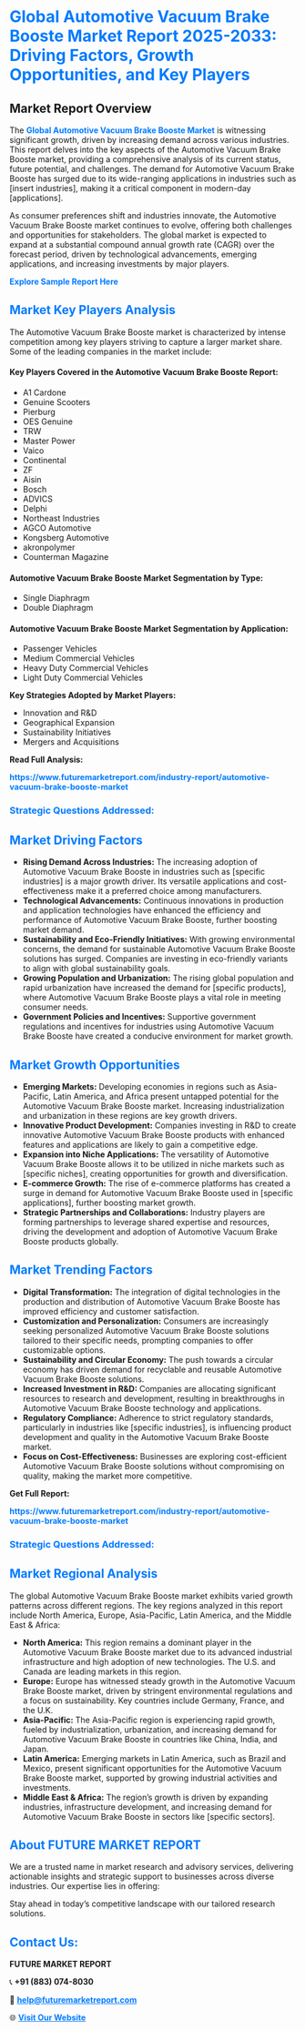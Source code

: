 <h1 style="color: #007BFF;">Global Automotive Vacuum Brake Booste Market Report 2025-2033: Driving Factors, Growth Opportunities, and Key Players</h1>

<section id="overview">
<h2>Market Report Overview</h2>
<p>The <a href="https://www.futuremarketreport.com/industry-report/automotive-vacuum-brake-booste-market" style="color: #007BFF; text-decoration: none;"><strong>Global Automotive Vacuum Brake Booste Market</strong></a> is witnessing significant growth, driven by increasing demand across various industries. This report delves into the key aspects of the Automotive Vacuum Brake Booste market, providing a comprehensive analysis of its current status, future potential, and challenges. The demand for Automotive Vacuum Brake Booste has surged due to its wide-ranging applications in industries such as [insert industries], making it a critical component in modern-day [applications].</p>
<p>As consumer preferences shift and industries innovate, the Automotive Vacuum Brake Booste market continues to evolve, offering both challenges and opportunities for stakeholders. The global market is expected to expand at a substantial compound annual growth rate (CAGR) over the forecast period, driven by technological advancements, emerging applications, and increasing investments by major players.</p>
</section>

<section id="overview">
<p><a href="https://www.futuremarketreport.com/request-sample/reportId=60486" style="color: #007BFF; text-decoration: none;"><strong>Explore Sample Report Here</strong></a></p>
</section>

<section id="key-players">
<h2 style="color: #007BFF;">Market Key Players Analysis</h2>
<p>The Automotive Vacuum Brake Booste market is characterized by intense competition among key players striving to capture a larger market share. Some of the leading companies in the market include:</p>
<h4>Key Players Covered in the Automotive Vacuum Brake Booste Report:</h4>
<ul><li>A1 Cardone</li><li>Genuine Scooters</li><li>Pierburg</li><li>OES Genuine</li><li>TRW</li><li>Master Power</li><li>Vaico</li><li>Continental</li><li>ZF</li><li>Aisin</li><li>Bosch</li><li>ADVICS</li><li>Delphi</li><li>Northeast Industries</li><li>AGCO Automotive</li><li>Kongsberg Automotive</li><li>akronpolymer</li><li>Counterman Magazine</li></ul>
<h4>Automotive Vacuum Brake Booste Market Segmentation by Type:</h4>
<ul><li>Single Diaphragm</li><li>Double Diaphragm</li></ul>

<h4>Automotive Vacuum Brake Booste Market Segmentation by Application:</h4>
<ul><li>Passenger Vehicles</li><li>Medium Commercial Vehicles</li><li>Heavy Duty Commercial Vehicles</li><li>Light Duty Commercial Vehicles</li></ul>
<p><strong>Key Strategies Adopted by Market Players:</strong></p>
<ul>
<li>Innovation and R&D</li>
<li>Geographical Expansion</li>
<li>Sustainability Initiatives</li>
<li>Mergers and Acquisitions</li>
</ul>
</section>

<section>
<p><strong>Read Full Analysis: </strong></p><a href="https://www.futuremarketreport.com/industry-report/automotive-vacuum-brake-booste-market" style="color: #007BFF; text-decoration: none;"><strong>https://www.futuremarketreport.com/industry-report/automotive-vacuum-brake-booste-market</strong></a>
<h3 style="color: #007BFF;">Strategic Questions Addressed:</h3>
</section>

<section id="driving-factors">
<h2 style="color: #007BFF;">Market Driving Factors</h2>
<ul>
<li><strong>Rising Demand Across Industries:</strong> The increasing adoption of Automotive Vacuum Brake Booste in industries such as [specific industries] is a major growth driver. Its versatile applications and cost-effectiveness make it a preferred choice among manufacturers.</li>
<li><strong>Technological Advancements:</strong> Continuous innovations in production and application technologies have enhanced the efficiency and performance of Automotive Vacuum Brake Booste, further boosting market demand.</li>
<li><strong>Sustainability and Eco-Friendly Initiatives:</strong> With growing environmental concerns, the demand for sustainable Automotive Vacuum Brake Booste solutions has surged. Companies are investing in eco-friendly variants to align with global sustainability goals.</li>
<li><strong>Growing Population and Urbanization:</strong> The rising global population and rapid urbanization have increased the demand for [specific products], where Automotive Vacuum Brake Booste plays a vital role in meeting consumer needs.</li>
<li><strong>Government Policies and Incentives:</strong> Supportive government regulations and incentives for industries using Automotive Vacuum Brake Booste have created a conducive environment for market growth.</li>
</ul>
</section>

<section id="growth-opportunities">
<h2 style="color: #007BFF;">Market Growth Opportunities</h2>
<ul>
<li><strong>Emerging Markets:</strong> Developing economies in regions such as Asia-Pacific, Latin America, and Africa present untapped potential for the Automotive Vacuum Brake Booste market. Increasing industrialization and urbanization in these regions are key growth drivers.</li>
<li><strong>Innovative Product Development:</strong> Companies investing in R&D to create innovative Automotive Vacuum Brake Booste products with enhanced features and applications are likely to gain a competitive edge.</li>
<li><strong>Expansion into Niche Applications:</strong> The versatility of Automotive Vacuum Brake Booste allows it to be utilized in niche markets such as [specific niches], creating opportunities for growth and diversification.</li>
<li><strong>E-commerce Growth:</strong> The rise of e-commerce platforms has created a surge in demand for Automotive Vacuum Brake Booste used in [specific applications], further boosting market growth.</li>
<li><strong>Strategic Partnerships and Collaborations:</strong> Industry players are forming partnerships to leverage shared expertise and resources, driving the development and adoption of Automotive Vacuum Brake Booste products globally.</li>
</ul>
</section>

<section id="trending-factors">
<h2 style="color: #007BFF;">Market Trending Factors</h2>
<ul>
<li><strong>Digital Transformation:</strong> The integration of digital technologies in the production and distribution of Automotive Vacuum Brake Booste has improved efficiency and customer satisfaction.</li>
<li><strong>Customization and Personalization:</strong> Consumers are increasingly seeking personalized Automotive Vacuum Brake Booste solutions tailored to their specific needs, prompting companies to offer customizable options.</li>
<li><strong>Sustainability and Circular Economy:</strong> The push towards a circular economy has driven demand for recyclable and reusable Automotive Vacuum Brake Booste solutions.</li>
<li><strong>Increased Investment in R&D:</strong> Companies are allocating significant resources to research and development, resulting in breakthroughs in Automotive Vacuum Brake Booste technology and applications.</li>
<li><strong>Regulatory Compliance:</strong> Adherence to strict regulatory standards, particularly in industries like [specific industries], is influencing product development and quality in the Automotive Vacuum Brake Booste market.</li>
<li><strong>Focus on Cost-Effectiveness:</strong> Businesses are exploring cost-efficient Automotive Vacuum Brake Booste solutions without compromising on quality, making the market more competitive.</li>
</ul>
</section>

<section>
<p><strong>Get Full Report: </strong></p><a href="https://www.futuremarketreport.com/industry-report/automotive-vacuum-brake-booste-market" style="color: #007BFF; text-decoration: none;"><strong>https://www.futuremarketreport.com/industry-report/automotive-vacuum-brake-booste-market</strong></a>
<h3 style="color: #007BFF;">Strategic Questions Addressed:</h3>
</section>


<section id="regional-analysis">
<h2 style="color: #007BFF;">Market Regional Analysis</h2>
<p>The global Automotive Vacuum Brake Booste market exhibits varied growth patterns across different regions. The key regions analyzed in this report include North America, Europe, Asia-Pacific, Latin America, and the Middle East & Africa:</p>
<ul>
<li><strong>North America:</strong> This region remains a dominant player in the Automotive Vacuum Brake Booste market due to its advanced industrial infrastructure and high adoption of new technologies. The U.S. and Canada are leading markets in this region.</li>
<li><strong>Europe:</strong> Europe has witnessed steady growth in the Automotive Vacuum Brake Booste market, driven by stringent environmental regulations and a focus on sustainability. Key countries include Germany, France, and the U.K.</li>
<li><strong>Asia-Pacific:</strong> The Asia-Pacific region is experiencing rapid growth, fueled by industrialization, urbanization, and increasing demand for Automotive Vacuum Brake Booste in countries like China, India, and Japan.</li>
<li><strong>Latin America:</strong> Emerging markets in Latin America, such as Brazil and Mexico, present significant opportunities for the Automotive Vacuum Brake Booste market, supported by growing industrial activities and investments.</li>
<li><strong>Middle East & Africa:</strong> The region’s growth is driven by expanding industries, infrastructure development, and increasing demand for Automotive Vacuum Brake Booste in sectors like [specific sectors].</li>
</ul>
</section>

<footer>
<h2 style="color: #007BFF;">About FUTURE MARKET REPORT</h2>
<p>We are a trusted name in market research and advisory services, delivering actionable insights and strategic support to businesses across diverse industries. Our expertise lies in offering:</p>

<p>Stay ahead in today’s competitive landscape with our tailored research solutions.</p>

<h2 style="color: #007BFF;">Contact Us:</h2>
<p><strong>FUTURE MARKET REPORT</strong></p>
<p>📞 <strong>+91 (883) 074-8030</strong></p>
<p>📧 <strong><a href="mailto:help@futuremarketreport.com" style="color: #007BFF;">help@futuremarketreport.com</a></strong></p>
<p>🌐 <strong><a href="https://www.futuremarketreport.com/" style="color: #007BFF;">Visit Our Website</a></strong></p>
</footer>